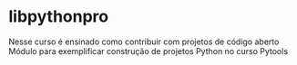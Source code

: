 # libpythonpro

Nesse curso é ensinado como contribuir com projetos de código aberto
Módulo para exemplificar construção de projetos Python no curso Pytools
